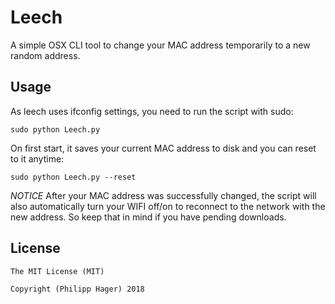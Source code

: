 # Leech
A simple OSX CLI tool to change your MAC address temporarily to a new random address.

## Usage
As leech uses ifconfig settings, you need to run the script with sudo:
```
sudo python Leech.py
```
On first start, it saves your current MAC address to disk and you can reset to it anytime:
```
sudo python Leech.py --reset
```
*NOTICE* After your MAC address was successfully changed, the script will also automatically turn your WIFI off/on to reconnect to the network with the new address. So keep that in mind if you have pending downloads.

## License
```
The MIT License (MIT)

Copyright (Philipp Hager) 2018
```
